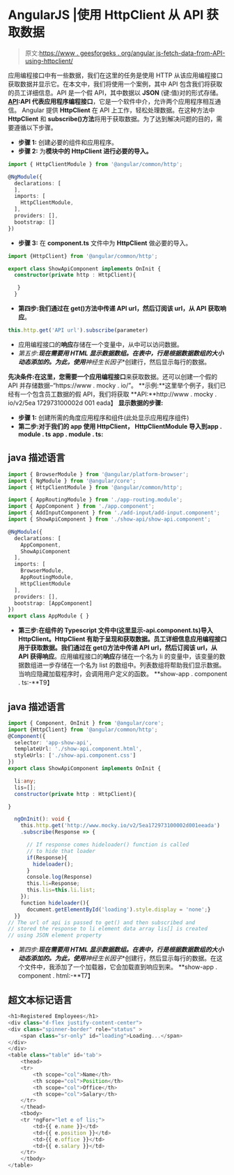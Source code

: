 # AngularJS |使用 HttpClient 从 API 获取数据

> 原文:[https://www . geesforgeks . org/angular js-fetch-data-from-API-using-httpclient/](https://www.geeksforgeeks.org/angularjs-fetch-data-from-api-using-httpclient/)

应用编程接口中有一些数据，我们在这里的任务是使用 HTTP 从该应用编程接口获取数据并显示它。在本文中，我们将使用一个案例，其中 API 包含我们将获取的员工详细信息。API 是一个假 API，其中数据以 **JSON** (键:值)对的形式存储。
[**API**](https://www.geeksforgeeks.org/introduction-to-apis/)**:**API 代表**应用程序编程接口**，它是一个软件中介，允许两个应用程序相互通信。
Angular 提供 **HttpClient** 在 API 上工作，轻松处理数据。在这种方法中 **HttpClient** 和 **subscribe()方法**将用于获取数据。为了达到解决问题的目的，需要遵循以下步骤。

*   **步骤 1:** 创建必要的组件和应用程序。
*   **步骤 2:** 为**模块中的 **HttpClient** 进行必要的导入。** 

```ts
import { HttpClientModule } from '@angular/common/http';

@NgModule({
  declarations: [
  ],
  imports: [
    HttpClientModule,
  ],
  providers: [],
  bootstrap: []
})
```

*   **步骤 3:** 在 **component.ts** 文件中为 **HttpClient** 做必要的导入。

```ts
import {HttpClient} from '@angular/common/http';

export class ShowApiComponent implements OnInit {
  constructor(private http : HttpClient){

   } 
  }
```

*   **第四步:**我们通过在 **get()方法**中传递 API url，然后订阅该 url，从 API 获取**响应**。

```ts
this.http.get('API url').subscribe(parameter)
```

*   应用编程接口的**响应**存储在一个变量中，从中可以访问数据。
*   **第五步:**现在需要用 HTML 显示数据数组。在表中，行是根据数据数组的大小动态添加的。为此，使用***神经生长因子**创建行，然后显示每行的数据。

**先决条件:**在这里，您需要一个**应用编程接口**来获取数据。还可以创建一个假的 API 并存储数据–“https://www . mocky . io/”。
**示例:**这里举个例子，我们已经有一个包含员工数据的假 API，我们将获取
**API:**http://www . mocky . io/v2/5ea 172973100002d 001 eada】
**显示数据的步骤:**

*   **步骤 1:** 创建所需的角度应用程序和组件(此处显示应用程序组件)
*   **第二步:**对于我们的 app 使用 HttpClient， **HttpClientModule** 导入到**app . module . ts**
    **app . module . ts:**

## java 描述语言

```ts
import { BrowserModule } from '@angular/platform-browser';
import { NgModule } from '@angular/core';
import { HttpClientModule } from '@angular/common/http';

import { AppRoutingModule } from './app-routing.module';
import { AppComponent } from './app.component';
import { AddInputComponent } from './add-input/add-input.component';
import { ShowApiComponent } from './show-api/show-api.component';

@NgModule({
  declarations: [
    AppComponent,
    ShowApiComponent
  ],
  imports: [
    BrowserModule,
    AppRoutingModule,
    HttpClientModule
  ],
  providers: [],
  bootstrap: [AppComponent]
})
export class AppModule { }
```

*   **第三步:**在组件的 Typescript 文件中(这里显示-api.component.ts)导入 HttpClient。HttpClient 有助于呈现和获取数据。员工详细信息应用编程接口用于获取数据。我们通过在 get()方法中传递 API url，然后订阅该 url，从 API 获得**响应**。应用编程接口的**响应**存储在一个名为 li 的变量中，该变量的数据数组进一步存储在一个名为 list 的数组中。列表数组将帮助我们显示数据。当响应隐藏加载程序时，会调用用户定义的函数。
    **show-app . component . ts:-**T9】

## java 描述语言

```ts
import { Component, OnInit } from '@angular/core';
import {HttpClient} from '@angular/common/http';
@Component({
  selector: 'app-show-api',
  templateUrl: './show-api.component.html',
  styleUrls: ['./show-api.component.css']
})
export class ShowApiComponent implements OnInit {

  li:any;
  lis=[];
  constructor(private http : HttpClient){

}

  ngOnInit(): void {
    this.http.get('http://www.mocky.io/v2/5ea172973100002d001eeada')
    .subscribe(Response => {

      // If response comes hideloader() function is called
      // to hide that loader
      if(Response){ 
        hideloader();
      }
      console.log(Response)
      this.li=Response;
      this.lis=this.li.list;
    });
    function hideloader(){
      document.getElementById('loading').style.display = 'none';}
  }}
// The url of api is passed to get() and then subscribed and
// stored the response to li element data array lis[] is created
// using JSON element property
```

*   **第四步:**现在需要用 HTML 显示数据数组。在表中，行是根据数据数组的大小动态添加的。为此，使用***神经生长因子**创建行，然后显示每行的数据。在这个文件中，我添加了一个加载器，它会加载直到响应到来。
    **show-app . component . html:-**T7】

## 超文本标记语言

```ts
<h1>Registered Employees</h1>
<div class="d-flex justify-content-center">
<div class="spinner-border" role="status" >
    <span class="sr-only" id="loading">Loading...</span>
</div>
</div>
<table class="table" id='tab'>
    <thead>
    <tr>
        <th scope="col">Name</th>
        <th scope="col">Position</th>
        <th scope="col">Office</th>
        <th scope="col">Salary</th>
    </tr>
    </thead>
    <tbody>
    <tr *ngFor="let e of lis;">
        <td>{{ e.name }}</td>
        <td>{{ e.position }}</td>
        <td>{{ e.office }}</td>
        <td>{{ e.salary }}</td>
    </tr>
    </tbody>
</table>                   
```